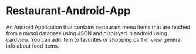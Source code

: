 # Restaurant-Android-App
An Android Application that contains restaurant menu items that are fetched from a mysql database using JSON and displayed in android using cardview. You can add item to favorites or shopping cart or view general info about food items.
